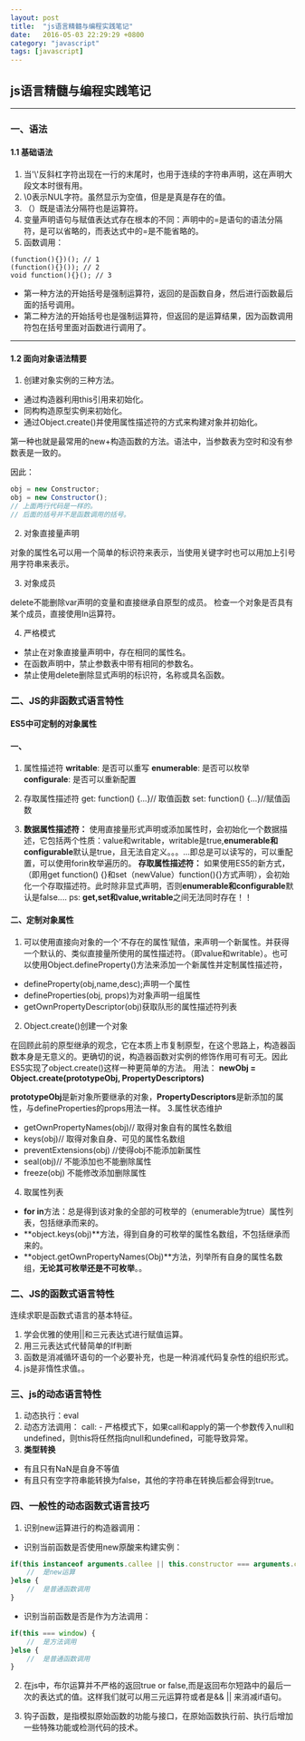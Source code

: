 ```yaml
---
layout: post
title:  "js语言精髓与编程实践笔记"
date:   2016-05-03 22:29:29 +0800
category: "javascript"
tags: [javascript]
---
```




## js语言精髓与编程实践笔记
----------
### 一、语法
#### 1.1 基础语法
1. 当'\\'反斜杠字符出现在一行的末尾时，也用于连续的字符串声明，这在声明大段文本时很有用。
2. \\0表示NUL字符。虽然显示为空值，但是是真是存在的值。
3. （）既是语法分隔符也是运算符。
4. 变量声明语句与赋值表达式存在根本的不同：声明中的=是语句的语法分隔符，是可以省略的，而表达式中的=是不能省略的。
5. 函数调用：

```javascripts
(function(){})(); // 1
(function(){}()); // 2
void function(){}(); // 3
```
- 第一种方法的开始括号是强制运算符，返回的是函数自身，然后进行函数最后面的括号调用。
- 第二种方法的开始括号也是强制运算符，但返回的是运算结果，因为函数调用符包在括号里面对函数进行调用了。
---------
#### 1.2 面向对象语法精要
1. 创建对象实例的三种方法。

- 通过构造器利用this引用来初始化。
- 同构构造原型实例来初始化。
- 通过Object.create()并使用属性描述符的方式来构建对象并初始化。

第一种也就是最常用的new+构造函数的方法。语法中，当参数表为空时和没有参数表是一致的。

因此：

```javascript
obj = new Constructor;
obj = new Constructor();
// 上面两行代码是一样的。
// 后面的括号并不是函数调用的括号。
```
2. 对象直接量声明

对象的属性名可以用一个简单的标识符来表示，当使用关键字时也可以用加上引号用字符串来表示。

3. 对象成员

delete不能删除var声明的变量和直接继承自原型的成员。
检查一个对象是否具有某个成员，直接使用In运算符。

4. 严格模式

- 禁止在对象直接量声明中，存在相同的属性名。
- 在函数声明中，禁止参数表中带有相同的参数名。
- 禁止使用delete删除显式声明的标识符，名称或具名函数。

### 二、JS的非函数式语言特性

#### ES5中可定制的对象属性
#### 一、
1. 属性描述符
    **writable**: 是否可以重写
    **enumerable**: 是否可以枚举
    **configurale**: 是否可以重新配置
2. 存取属性描述符
    get: function() {...}// 取值函数
    set: function() {...}//赋值函数

3. **数据属性描述符：** 使用直接量形式声明或添加属性时，会初始化一个数据描述，它包括两个性质：value和writable，writable是true,**enumerable和configurable**默认是true，且无法自定义。。。...即总是可以读写的，可以重配置，可以使用forin枚举遍历的。
**存取属性描述符：** 如果使用ES5的新方式，（即用get function() {}和set（newValue）function(){}方式声明），会初始化一个存取描述符。此时除非显式声明，否则**enumerable和configurable**默认是false....
ps: **get,set和value,writable**之间无法同时存在！！
#### 二、定制对象属性
1. 可以使用直接向对象的一个’不存在的属性‘赋值，来声明一个新属性。并获得一个默认的、类似直接量所使用的属性描述符。（即value和writable）。也可以使用Object.defineProperty()方法来添加一个新属性并定制属性描述符，
- defineProperty(obj,name,desc);声明一个属性
- defineProperties(obj, props)为对象声明一组属性
- getOwnPropertyDescriptor(obj)获取队形的属性描述符列表
2. Object.create()创建一个对象

在回顾此前的原型继承的观念，它在本质上市复制原型，在这个思路上，构造器函数本身是无意义的。更确切的说，构造器函数对实例的修饰作用可有可无。因此ES5实现了object.create()这样一种更简单的方法。
用法： **newObj = Object.create(prototypeObj, PropertyDescriptors)**

**prototypeObj**是新对象所要继承的对象，**PropertyDescriptors**是新添加的属性，与defineProperties的props用法一样。
3.属性状态维护
- getOwnPropertyNames(obj)// 取得对象自有的属性名数组
- keys(obj)// 取得对象自身、可见的属性名数组
- preventExtensions(obj) //使得obj不能添加新属性
- seal(obj)// 不能添加也不能删除属性
- freeze(obj) 不能修改添加删除属性
4. 取属性列表
- **for in**方法：总是得到该对象的全部的可枚举的（enumerable为true）属性列表，包括继承而来的。
- **object.keys(obj)**方法，得到自身的可枚举的属性名数组，不包括继承而来的。
- **object.getOwnPropertyNames(Obj)**方法，列举所有自身的属性名数组，**无论其可枚举还是不可枚举**。。
### 二、JS的函数式语言特性

连续求职是函数式语言的基本特征。
1. 学会优雅的使用||和三元表达式进行赋值运算。
2. 用三元表达式代替简单的If判断
3. 函数是消减循环语句的一个必要补充，也是一种消减代码复杂性的组织形式。
4. js是非惰性求值。。
### 三、js的动态语言特性
1. 动态执行：eval
2. 动态方法调用：
call:  - 严格模式下，如果call和apply的第一个参数传入null和undefined，则this将任然指向null和undefined，可能导致异常。
3. **类型转换**
- 有且只有NaN是自身不等值
- 有且只有空字符串能转换为false，其他的字符串在转换后都会得到true。

### 四、一般性的动态函数式语言技巧

1. 识别new运算进行的构造器调用：

- 识别当前函数是否使用new原酸来构建实例：
```javascript
if(this instanceof arguments.callee || this.constructor === arguments.callee) {
    //  是new运算
}else {
    //  是普通函数调用
}
```
- 识别当前函数是否是作为方法调用：
```javascript
if(this === window) {
    //  是方法调用
}else {
    //  是普通函数调用
}
```
2. 在js中，布尔运算并不严格的返回true or false,而是返回布尔短路中的最后一次的表达式的值。这样我们就可以用三元运算符或者是&& || 来消减if语句。

3. 钩子函数，是指模拟原始函数的功能与接口，在原始函数执行前、执行后增加一些特殊功能或检测代码的技术。












